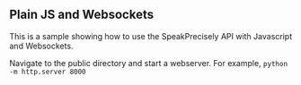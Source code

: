 ## Plain JS and Websockets
This is a sample showing how to use the SpeakPrecisely API with Javascript and Websockets.

Navigate to the public directory and start a webserver. For example, `python -m http.server 8000`
